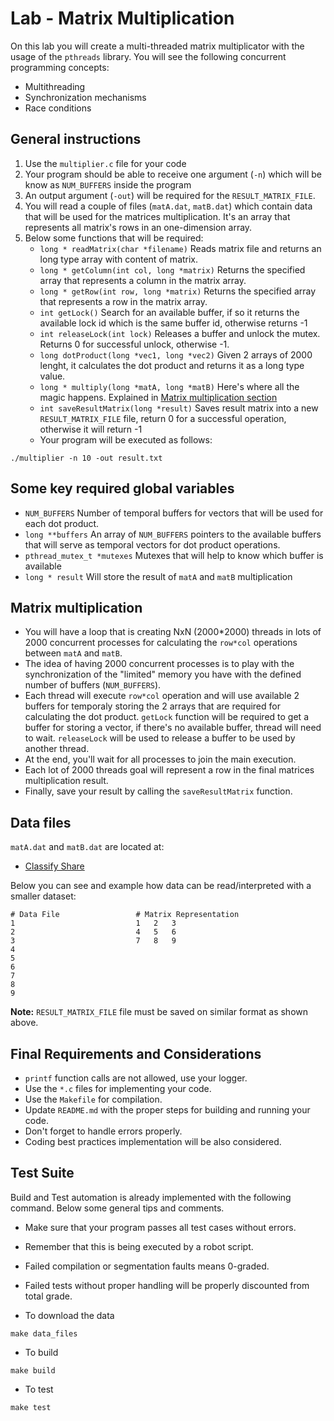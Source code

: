 Lab - Matrix Multiplication
===========================
On this lab you will create a multi-threaded matrix multiplicator with the usage of the `pthreads` library. You will see the following concurrent programming concepts:

- Multithreading
- Synchronization mechanisms
- Race conditions


General instructions
--------------------

1. Use the  `multiplier.c` file for your code
2. Your program should be able to receive one argument (`-n`) which will be know as `NUM_BUFFERS` inside the program
3. An output argument (`-out`) will be required for the `RESULT_MATRIX_FILE`.
3. You will read a couple of files (`matA.dat`, `matB.dat`) which contain data that will be used for the matrices multiplication. It's an array that represents all matrix's rows in an one-dimension array.
4. Below some functions that will be required:
   - `long * readMatrix(char *filename)`
     Reads matrix file and returns an long type array with content of matrix.
   - `long * getColumn(int col, long *matrix)`
     Returns the specified array that represents a column in the matrix array.
   - `long * getRow(int row, long *matrix)`
     Returns the specified array that represents a row in the matrix array.
   - `int getLock()`
     Search for an available buffer, if so it returns the available lock id which is the same buffer id, otherwise returns -1
   - `int releaseLock(int lock)`
     Releases a buffer and unlock the mutex. Returns 0 for successful unlock, otherwise -1.
   - `long dotProduct(long *vec1, long *vec2)`
     Given 2 arrays of 2000 lenght, it calculates the dot product and returns it as a long type value.
   - `long * multiply(long *matA, long *matB)`
     Here's where all the magic happens. Explained in [Matrix multiplication section](#matrix-multiplication)
   - `int saveResultMatrix(long *result)`
     Saves result matrix into a new `RESULT_MATRIX_FILE` file, return 0 for a successful operation, otherwise it will return -1
   - Your program will be executed as follows:

```
./multiplier -n 10 -out result.txt
```

Some key required global variables
----------------------------------

- `NUM_BUFFERS`
  Number of temporal buffers for vectors that will be used for each dot product.
- `long **buffers`
  An array of `NUM_BUFFERS` pointers to the available buffers that will serve as temporal vectors for dot product operations.
- `pthread_mutex_t *mutexes`
  Mutexes that will help to know which buffer is available
- `long * result`
  Will store the result of `matA` and `matB` multiplication


Matrix multiplication
---------------------

- You will have a loop that is creating NxN (2000*2000) threads in lots of 2000 concurrent processes for calculating the `row*col` operations between `matA` and `matB`.
- The idea of having 2000 concurrent processes is to play with the synchronization of the "limited" memory you have with the defined number of buffers (`NUM_BUFFERS`).
- Each thread will execute `row*col` operation and will use available 2 buffers for temporaly storing the 2 arrays that are required for calculating the dot product.
`getLock` function will be required to get a buffer for storing a vector, if there's no available buffer, thread will need to wait.
`releaseLock` will be used to release a buffer to be used by another thread.
- At the end, you'll wait for all processes to join the main execution.
- Each lot of 2000 threads goal will represent a row in the final matrices multiplication result.
- Finally, save your result by calling the `saveResultMatrix` function.


Data files
----------
`matA.dat` and `matB.dat` are located at:
- [Classify Share](https://console.cloud.google.com/storage/browser/classify-share)

Below you can see and example how data can be read/interpreted with a smaller dataset:

```
# Data File                 # Matrix Representation
1                           1   2   3
2                           4   5   6
3                           7   8   9
4
5
6
7
8
9
```

**Note:** `RESULT_MATRIX_FILE` file must be saved on similar format as shown above.




Final Requirements and Considerations
---------------------------------------
- `printf` function calls are not allowed, use your logger.
- Use the `*.c` files for implementing your code.
- Use the `Makefile` for compilation.
- Update `README.md` with the proper steps for building and running your code.
- Don't forget to handle errors properly.
- Coding best practices implementation will be also considered.


Test Suite
----------
Build and Test automation is already implemented with the following command. Below some general tips and comments.

- Make sure that your program passes all test cases without errors.
- Remember that this is being executed by a robot script.
- Failed compilation or segmentation faults means 0-graded.
- Failed tests without proper handling  will be properly discounted from total grade.


- To download the data
```
make data_files
```

- To build
```
make build
```

- To test
```
make test
```
